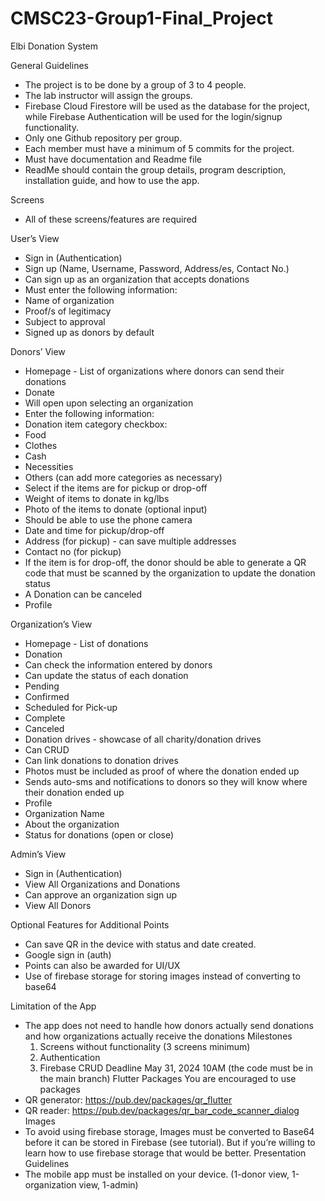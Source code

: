 # CMSC23-Group1-Final_Project

Elbi Donation System

General Guidelines
- The project is to be done by a group of 3 to 4 people.
- The lab instructor will assign the groups.
- Firebase Cloud Firestore will be used as the database for the project, while Firebase
Authentication will be used for the login/signup functionality.
- Only one Github repository per group.
- Each member must have a minimum of 5 commits for the project.
- Must have documentation and Readme file
- ReadMe should contain the group details, program description, installation guide, and how to use the app.
  
Screens
  - All of these screens/features are required

User’s View
- Sign in (Authentication)
- Sign up (Name, Username, Password, Address/es, Contact No.)
- Can sign up as an organization that accepts donations
- Must enter the following information:
- Name of organization
- Proof/s of legitimacy
- Subject to approval
- Signed up as donors by default

Donors’ View
- Homepage - List of organizations where donors can send their donations
- Donate
- Will open upon selecting an organization
- Enter the following information:
- Donation item category checkbox:
- Food
- Clothes
- Cash
- Necessities
- Others (can add more categories as necessary)
- Select if the items are for pickup or drop-off
- Weight of items to donate in kg/lbs
- Photo of the items to donate (optional input)
- Should be able to use the phone camera
- Date and time for pickup/drop-off
- Address (for pickup) - can save multiple addresses
- Contact no (for pickup)
- If the item is for drop-off, the donor should be able to generate a
  QR code that must be scanned by the organization to update the
  donation status
- A Donation can be canceled
- Profile

Organization’s View
- Homepage - List of donations
- Donation
- Can check the information entered by donors
- Can update the status of each donation
- Pending
- Confirmed
- Scheduled for Pick-up
- Complete
- Canceled
- Donation drives - showcase of all charity/donation drives
- Can CRUD
- Can link donations to donation drives
- Photos must be included as proof of where the donation
  ended up
- Sends auto-sms and notifications to donors so they will
  know where their donation ended up
- Profile
- Organization Name
- About the organization
- Status for donations (open or close)

Admin’s View
- Sign in (Authentication)
- View All Organizations and Donations
- Can approve an organization sign up
- View All Donors

Optional Features for Additional Points
- Can save QR in the device with status and date created.
- Google sign in (auth)
- Points can also be awarded for UI/UX
- Use of firebase storage for storing images instead of converting to base64

Limitation of the App
- The app does not need to handle how donors actually send donations and how organizations actually receive the donations
Milestones
  1. Screens without functionality (3 screens minimum)
  2. Authentication
  3. Firebase CRUD
Deadline
  May 31, 2024 10AM (the code must be in the main branch)
Flutter Packages
You are encouraged to use packages
- QR generator: https://pub.dev/packages/qr_flutter
- QR reader: https://pub.dev/packages/qr_bar_code_scanner_dialog
Images
- To avoid using firebase storage, Images must be converted to Base64 before it can be
  stored in Firebase (see tutorial). But if you’re willing to learn how to use firebase storage
  that would be better.
  Presentation Guidelines
- The mobile app must be installed on your device. (1-donor view, 1-organization view,
  1-admin)

